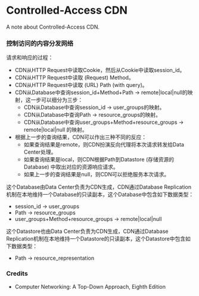 # Controlled-Access CDN
A note about Controlled-Access CDN.

### 控制访问的内容分发网络

请求和响应的过程：
- CDN从HTTP Request中读取Cookie，然后从Cookie中读取session_id。
- CDN从HTTP Request中读取 (Request) Method。
- CDN从HTTP Request中读取 (URL) Path (with query)。
- CDN从Database中查询session_id+Method+Path -> remote|local|null的映射，这一步可以细分为三步：
  - CDN从Database中查询session_id -> user_groups的映射。
  - CDN从Database中查询Path -> resource_groups的映射。
  - CDN从Database中查询user_groups+Method+resource_groups -> remote|local|null 的映射。
- 根据上一步的查询结果，CDN可以作出三种不同的反应：
  - 如果查询结果是remote，则CDN扮演反向代理将本次请求转发给Data Center处理。
  - 如果查询结果是local，则CDN根据Path到Datastore (存储资源的Database) 中取出对应的资源响应请求。
  - 如果上一步的查询结果是null，则CDN可以拒绝服务本次请求。

这个Database由Data Center负责为CDN生成，CDN通过Database Replication机制在本地维持一个Database的只读副本，这个Database中包含如下数据类型：
- session_id -> user_groups
- Path -> resource_groups
- user_groups+Method+resource_groups -> remote|local|null

这个Datastore也由Data Center负责为CDN生成，CDN通过Database Replication机制在本地维持一个Datastore的只读副本，这个Datastore中包含如下数据类型：
- Path -> resource_representation

### Credits
- Computer Networking: A Top-Down Approach, Eighth Edition

